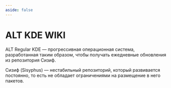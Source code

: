 ```yaml
---
aside: false
---
```


# ALT KDE WIKI

ALT Regular KDE — прогрессивная операционная система, разработанная таким образом, чтобы получать ежедневные обновления из репозитория Сизиф. 

Сизиф (Sisyphus) — нестабильный репозиторий, который развивается постоянно, то есть не обладает ограничениями на размещение в него пакетов.
